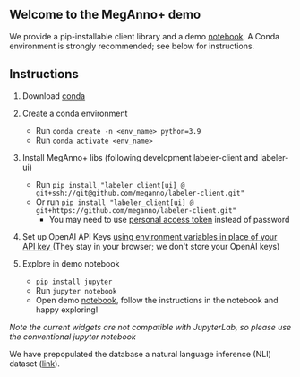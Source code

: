 ## Welcome to the MegAnno+ demo


We provide a pip-installable client library and a demo [notebook](https://github.com/meganno/labeler-client/blob/main/Examples/EACL-Demo.ipynb). A Conda environment is strongly recommended; see below for instructions.


## **Instructions**
1. Download [conda](https://conda.io/projects/conda/en/stable/user-guide/install/download.html)
2. Create a conda environment
   - Run `conda create -n <env_name> python=3.9`
   - Run `conda activate <env_name>`
3. Install MegAnno+ libs (following development labeler-client and labeler-ui)
    - Run `pip install "labeler_client[ui] @ git+ssh://git@github.com/meganno/labeler-client.git"`
    - Or run `pip install "labeler_client[ui] @ git+https://github.com/meganno/labeler-client.git"`
      - You may need to use [personal access token](https://docs.github.com/en/authentication/keeping-your-account-and-data-secure/creating-a-personal-access-token) instead of password<br/>

4. Set up OpenAI API Keys [using environment variables in place of your API key
](https://help.openai.com/en/articles/5112595-best-practices-for-api-key-safety#h_a1ab3ba7b2) (They stay in your browser; we don't store your OpenAI keys)

5. Explore in demo notebook
   - `pip install jupyter`
   - Run `jupyter notebook`
   - Open demo [notebook](https://github.com/meganno/labeler-client/blob/main/Examples/EACL-Demo.ipynb), follow the instructions in the notebook and happy exploring!

*Note the current widgets are not compatible with JupyterLab, so please use the conventional jupyter notebook*

We have prepopulated the database a natural language inference (NLI) dataset ([link](https://github.com/alisawuffles/wanli)).




